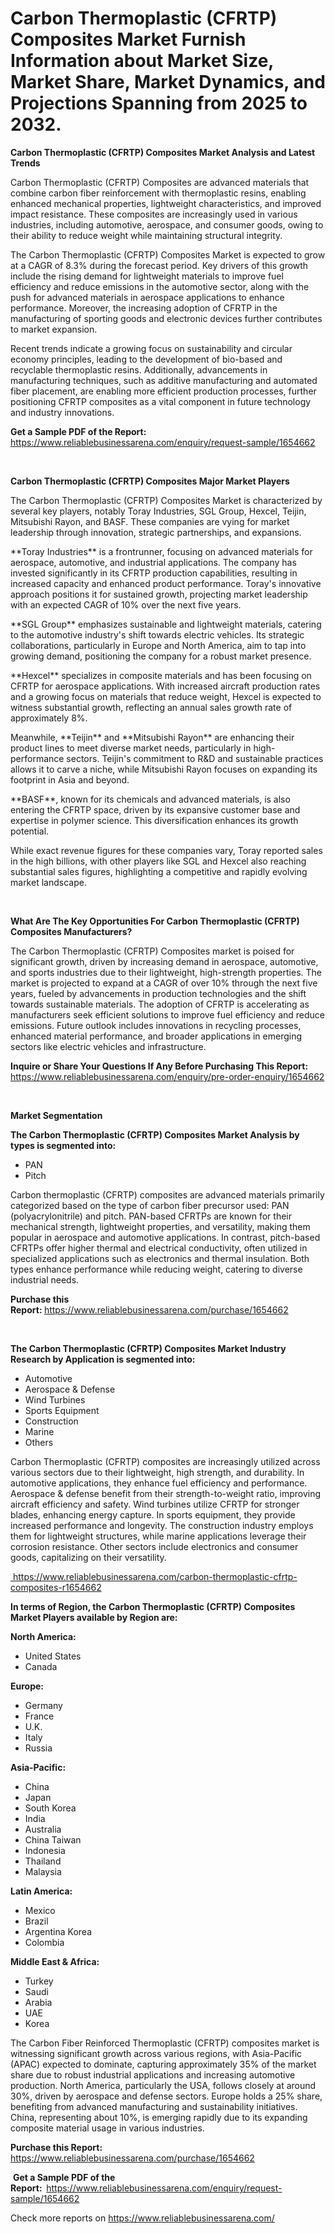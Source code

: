 <p><h1>Carbon Thermoplastic (CFRTP) Composites Market Furnish Information about Market Size, Market Share, Market Dynamics, and Projections Spanning from 2025 to 2032.</h1></p><p><strong>Carbon Thermoplastic (CFRTP) Composites Market Analysis and Latest Trends</strong></p>
<p><p>Carbon Thermoplastic (CFRTP) Composites are advanced materials that combine carbon fiber reinforcement with thermoplastic resins, enabling enhanced mechanical properties, lightweight characteristics, and improved impact resistance. These composites are increasingly used in various industries, including automotive, aerospace, and consumer goods, owing to their ability to reduce weight while maintaining structural integrity.</p><p>The Carbon Thermoplastic (CFRTP) Composites Market is expected to grow at a CAGR of 8.3% during the forecast period. Key drivers of this growth include the rising demand for lightweight materials to improve fuel efficiency and reduce emissions in the automotive sector, along with the push for advanced materials in aerospace applications to enhance performance. Moreover, the increasing adoption of CFRTP in the manufacturing of sporting goods and electronic devices further contributes to market expansion.</p><p>Recent trends indicate a growing focus on sustainability and circular economy principles, leading to the development of bio-based and recyclable thermoplastic resins. Additionally, advancements in manufacturing techniques, such as additive manufacturing and automated fiber placement, are enabling more efficient production processes, further positioning CFRTP composites as a vital component in future technology and industry innovations.</p></p>
<p><strong>Get a Sample PDF of the Report:&nbsp;</strong> <a href="https://www.reliablebusinessarena.com/enquiry/request-sample/1654662?utm_campaign=1891&utm_medium=2&utm_source=Github&utm_content=ia&utm_term=05022025&utm_id=carbon-thermoplastic-cfrtp-composites">https://www.reliablebusinessarena.com/enquiry/request-sample/1654662</a></p>
<p>&nbsp;</p>
<p><strong>Carbon Thermoplastic (CFRTP) Composites Major Market Players</strong></p>
<p><p>The Carbon Thermoplastic (CFRTP) Composites Market is characterized by several key players, notably Toray Industries, SGL Group, Hexcel, Teijin, Mitsubishi Rayon, and BASF. These companies are vying for market leadership through innovation, strategic partnerships, and expansions.</p><p>**Toray Industries** is a frontrunner, focusing on advanced materials for aerospace, automotive, and industrial applications. The company has invested significantly in its CFRTP production capabilities, resulting in increased capacity and enhanced product performance. Toray's innovative approach positions it for sustained growth, projecting market leadership with an expected CAGR of 10% over the next five years.</p><p>**SGL Group** emphasizes sustainable and lightweight materials, catering to the automotive industry's shift towards electric vehicles. Its strategic collaborations, particularly in Europe and North America, aim to tap into growing demand, positioning the company for a robust market presence.</p><p>**Hexcel** specializes in composite materials and has been focusing on CFRTP for aerospace applications. With increased aircraft production rates and a growing focus on materials that reduce weight, Hexcel is expected to witness substantial growth, reflecting an annual sales growth rate of approximately 8%.</p><p>Meanwhile, **Teijin** and **Mitsubishi Rayon** are enhancing their product lines to meet diverse market needs, particularly in high-performance sectors. Teijin's commitment to R&D and sustainable practices allows it to carve a niche, while Mitsubishi Rayon focuses on expanding its footprint in Asia and beyond.</p><p>**BASF**, known for its chemicals and advanced materials, is also entering the CFRTP space, driven by its expansive customer base and expertise in polymer science. This diversification enhances its growth potential.</p><p>While exact revenue figures for these companies vary, Toray reported sales in the high billions, with other players like SGL and Hexcel also reaching substantial sales figures, highlighting a competitive and rapidly evolving market landscape.</p></p>
<p>&nbsp;</p>
<p><strong>What Are The Key Opportunities For Carbon Thermoplastic (CFRTP) Composites Manufacturers?</strong></p>
<p><p>The Carbon Thermoplastic (CFRTP) Composites market is poised for significant growth, driven by increasing demand in aerospace, automotive, and sports industries due to their lightweight, high-strength properties. The market is projected to expand at a CAGR of over 10% through the next five years, fueled by advancements in production technologies and the shift towards sustainable materials. The adoption of CFRTP is accelerating as manufacturers seek efficient solutions to improve fuel efficiency and reduce emissions. Future outlook includes innovations in recycling processes, enhanced material performance, and broader applications in emerging sectors like electric vehicles and infrastructure.</p></p>
<p><strong>Inquire or Share Your Questions If Any Before Purchasing This Report:</strong> <a href="https://www.reliablebusinessarena.com/enquiry/pre-order-enquiry/1654662?utm_campaign=1891&utm_medium=2&utm_source=Github&utm_content=ia&utm_term=05022025&utm_id=carbon-thermoplastic-cfrtp-composites">https://www.reliablebusinessarena.com/enquiry/pre-order-enquiry/1654662</a></p>
<p>&nbsp;</p>
<p><strong>Market Segmentation</strong></p>
<p><strong>The Carbon Thermoplastic (CFRTP) Composites Market Analysis by types is segmented into:</strong></p>
<p><ul><li>PAN</li><li>Pitch</li></ul></p>
<p><p>Carbon thermoplastic (CFRTP) composites are advanced materials primarily categorized based on the type of carbon fiber precursor used: PAN (polyacrylonitrile) and pitch. PAN-based CFRTPs are known for their mechanical strength, lightweight properties, and versatility, making them popular in aerospace and automotive applications. In contrast, pitch-based CFRTPs offer higher thermal and electrical conductivity, often utilized in specialized applications such as electronics and thermal insulation. Both types enhance performance while reducing weight, catering to diverse industrial needs.</p></p>
<p><strong>Purchase this Report:&nbsp;</strong><a href="https://www.reliablebusinessarena.com/purchase/1654662?utm_campaign=1891&utm_medium=2&utm_source=Github&utm_content=ia&utm_term=05022025&utm_id=carbon-thermoplastic-cfrtp-composites">https://www.reliablebusinessarena.com/purchase/1654662</a></p>
<p>&nbsp;</p>
<p><strong>The Carbon Thermoplastic (CFRTP) Composites Market Industry Research by Application is segmented into:</strong></p>
<p><ul><li>Automotive</li><li>Aerospace & Defense</li><li>Wind Turbines</li><li>Sports Equipment</li><li>Construction</li><li>Marine</li><li>Others</li></ul></p>
<p><p>Carbon Thermoplastic (CFRTP) composites are increasingly utilized across various sectors due to their lightweight, high strength, and durability. In automotive applications, they enhance fuel efficiency and performance. Aerospace & defense benefit from their strength-to-weight ratio, improving aircraft efficiency and safety. Wind turbines utilize CFRTP for stronger blades, enhancing energy capture. In sports equipment, they provide increased performance and longevity. The construction industry employs them for lightweight structures, while marine applications leverage their corrosion resistance. Other sectors include electronics and consumer goods, capitalizing on their versatility.</p></p>
<p><a href="https://www.reliablebusinessarena.com/carbon-thermoplastic-cfrtp-composites-r1654662?utm_campaign=1891&utm_medium=2&utm_source=Github&utm_content=ia&utm_term=05022025&utm_id=carbon-thermoplastic-cfrtp-composites">&nbsp;https://www.reliablebusinessarena.com/carbon-thermoplastic-cfrtp-composites-r1654662</a></p>
<p><strong>In terms of Region, the Carbon Thermoplastic (CFRTP) Composites Market Players available by Region are:</strong></p>
<p>
    <p> <strong> North America: </strong>
        <ul>
            <li>United States</li>
            <li>Canada</li>
        </ul>
        </p> 
    <p> <strong> Europe: </strong>
        <ul>
            <li>Germany</li>
            <li>France</li>
            <li>U.K.</li>
            <li>Italy</li>
            <li>Russia</li>
        </ul>
        </p> 
    <p> <strong> Asia-Pacific: </strong>
        <ul>
            <li>China</li>
            <li>Japan</li>
            <li>South Korea</li>
            <li>India</li>
            <li>Australia</li>
            <li>China Taiwan</li>
            <li>Indonesia</li>
            <li>Thailand</li>
            <li>Malaysia</li>
        </ul>
        </p> 
    <p> <strong> Latin America: </strong>
        <ul>
            <li>Mexico</li>
            <li>Brazil</li>
            <li>Argentina Korea</li>
            <li>Colombia</li>
        </ul>
        </p> 
    <p> <strong> Middle East & Africa: </strong>
        <ul>
            <li>Turkey</li>
            <li>Saudi</li>
            <li>Arabia</li>
            <li>UAE</li>
            <li>Korea</li>
        </ul>
    </p>
    </p>
<p><p>The Carbon Fiber Reinforced Thermoplastic (CFRTP) composites market is witnessing significant growth across various regions, with Asia-Pacific (APAC) expected to dominate, capturing approximately 35% of the market share due to robust industrial applications and increasing automotive production. North America, particularly the USA, follows closely at around 30%, driven by aerospace and defense sectors. Europe holds a 25% share, benefiting from advanced manufacturing and sustainability initiatives. China, representing about 10%, is emerging rapidly due to its expanding composite material usage in various industries.</p></p>
<p><strong>Purchase this Report: </strong><a href="https://www.reliablebusinessarena.com/purchase/1654662?utm_campaign=1891&utm_medium=2&utm_source=Github&utm_content=ia&utm_term=05022025&utm_id=carbon-thermoplastic-cfrtp-composites">https://www.reliablebusinessarena.com/purchase/1654662</a></p>
<p>&nbsp;<strong>Get a Sample PDF of the Report:&nbsp;&nbsp;</strong><a href="https://www.reliablebusinessarena.com/enquiry/request-sample/1654662?utm_campaign=1891&utm_medium=2&utm_source=Github&utm_content=ia&utm_term=05022025&utm_id=carbon-thermoplastic-cfrtp-composites">https://www.reliablebusinessarena.com/enquiry/request-sample/1654662</a></p>
<p><strong></strong></p>
<p>Check more reports on <a href="https://www.reliablebusinessarena.com/?utm_campaign=1891&utm_medium=2&utm_source=Github&utm_content=ia&utm_term=05022025&utm_id=carbon-thermoplastic-cfrtp-composites">https://www.reliablebusinessarena.com/</a></p>